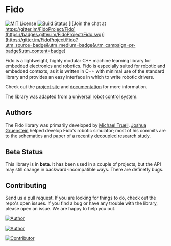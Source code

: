 # Fido

[![MIT License](https://img.shields.io/github/license/mashape/apistatus.svg?maxAge=2592000)](https://opensource.org/licenses/MIT)
[![Build Status](https://travis-ci.org/FidoProject/Fido.svg?branch=master)](https://travis-ci.org/FidoProject/Fido/)
[![Join the chat at https://gitter.im/FidoProject/Fido](https://badges.gitter.im/FidoProject/Fido.svg)](https://gitter.im/FidoProject/Fido?utm_source=badge&utm_medium=badge&utm_campaign=pr-badge&utm_content=badge)

Fido is a lightweight, highly modular C++ machine learning library for embedded electronics and robotics. Fido is especially suited for robotic and embedded contexts, as it is written in C++ with minimal use of the standard library and provides an easy interface in which to write robotic drivers.

Check out the [project site](http://fidoproject.github.io/) and [documentation](http://fidoproject.github.io/docs/html/) for more information.

The library was adapted from [a universal robot control system](https://github.com/FidoProject/Research).

## Authors

The Fido library was primarily developed by [Michael Truell](https://github.com/truell20). [Joshua Gruenstein](https://github.com/joshuagruenstein) helped develop Fido's robotic simulator; most of his commits are to the schematics and paper of [a recently decoupled research study](https://github.com/FidoProject/Research).

## Beta Status

This library is in **beta**. It has been used in a couple of projects, but the API may still change in backward-incompatible ways. There are definetly bugs.

## Contributing

Send us a pull request. If you are looking for things to do, check out the repo's open issues. If you find a bug or have any trouble with the library, please open an issue. We are happy to help you out.

[![Author](http://wsbadge.herokuapp.com/badge/Author-Michael_Truell-red.svg)](https://github.com/truell20)

[![Author](http://wsbadge.herokuapp.com/badge/Author-Joshua_Gruenstein-red.svg)](https://github.com/joshuagruenstein)

[![Contributor](http://wsbadge.herokuapp.com/badge/Contributor-Henry_Wildermuth-blue.svg)](https://github.com/FlyingGraysons)
